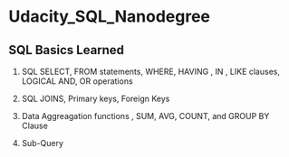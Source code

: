 # Udacity_SQL_Nanodegree 

## SQL Basics Learned

1. SQL SELECT, FROM statements, WHERE, HAVING , IN , LIKE clauses, LOGICAL AND, OR operations

2. SQL JOINS, Primary keys, Foreign Keys

3. Data Aggreagation functions , SUM, AVG, COUNT, and GROUP BY Clause

4. Sub-Query

